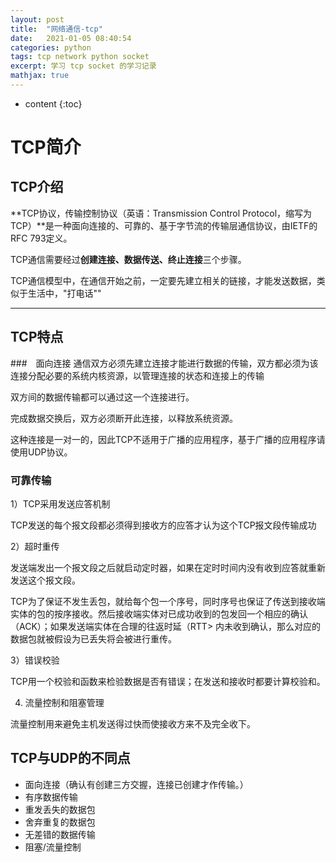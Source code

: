 ```yaml
---
layout: post
title:  "网络通信-tcp"
date:   2021-01-05 08:40:54
categories: python
tags: tcp network python socket
excerpt: 学习 tcp socket 的学习记录
mathjax: true
---
```


* content
{:toc}

# TCP简介
## TCP介绍
**TCP协议，传输控制协议（英语：Transmission Control Protocol，缩写为 TCP）**是一种面向连接的、可靠的、基于字节流的传输层通信协议，由IETF的RFC 793定义。

TCP通信需要经过**创建连接、数据传送、终止连接**三个步骤。

TCP通信模型中，在通信开始之前，一定要先建立相关的链接，才能发送数据，类似于生活中，"打电话""
****
## TCP特点
###　面向连接
通信双方必须先建立连接才能进行数据的传输，双方都必须为该连接分配必要的系统内核资源，以管理连接的状态和连接上的传输

双方间的数据传输都可以通过这一个连接进行。

完成数据交换后，双方必须断开此连接，以释放系统资源。

这种连接是一对一的，因此TCP不适用于广播的应用程序，基于广播的应用程序请使用UDP协议。


### 可靠传输
1）TCP采用发送应答机制

  TCP发送的每个报文段都必须得到接收方的应答才认为这个TCP报文段传输成功
  
2）超时重传

  发送端发出一个报文段之后就启动定时器，如果在定时时间内没有收到应答就重新发送这个报文段。

  TCP为了保证不发生丢包，就给每个包一个序号，同时序号也保证了传送到接收端实体的包的按序接收。然后接收端实体对已成功收到的包发回一个相应的确认（ACK）；如果发送端实体在合理的往返时延（RTT> 内未收到确认，那么对应的数据包就被假设为已丢失将会被进行重传。

3）错误校验

  TCP用一个校验和函数来检验数据是否有错误；在发送和接收时都要计算校验和。

4) 流量控制和阻塞管理

  流量控制用来避免主机发送得过快而使接收方来不及完全收下。

## TCP与UDP的不同点
+ 面向连接（确认有创建三方交握，连接已创建才作传输。）
+ 有序数据传输
+ 重发丢失的数据包
+ 舍弃重复的数据包
+ 无差错的数据传输
+ 阻塞/流量控制